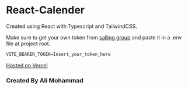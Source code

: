 
# React-Calender

Created using React with Typescript and TailwindCSS.

Make sure to get your own token from [salling group](https://developer.sallinggroup.com/api-reference) and paste it in a .env file at project root.

```markdown
VITE_BEARER_TOKEN=Insert_your_token_here
```

[Hosted on Vercel](https://react-calender-one.vercel.app/)

### Created By Ali Mohammad

